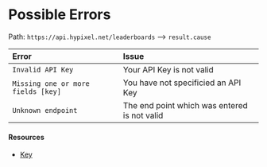 # Possible Errors
Path: `https://api.hypixel.net/leaderboards` --> `result.cause`


|Error|Issue|
|:-|:-|
|`Invalid API Key`|Your API Key is not valid|
|`Missing one or more fields [key]`|You have not specificied an API Key|
|`Unknown endpoint`|The end point which was entered is not valid|

#### Resources
- [Key](https://github.com/HypixelCommunity/Hypixel-Api-Documentation/tree/main/API%20Usage/GetAKey.md)
